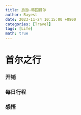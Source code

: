 ```yaml
---
title: 旅游-韩国首尔
author: Rayest
date: 2023-11-24 10:15:00 +0800
categories: [Travel]
tags: [Life]
math: true
---
```


# 首尔之行

### 开销

### 每日行程

### 感悟
